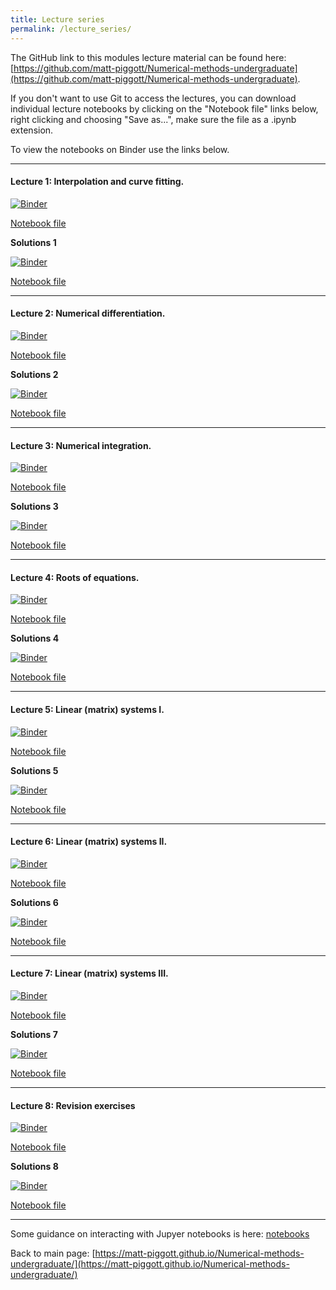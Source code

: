 ```yaml
---
title: Lecture series
permalink: /lecture_series/
---
```


The GitHub link to this modules lecture material can be found here:
[https://github.com/matt-piggott/Numerical-methods-undergraduate](https://github.com/matt-piggott/Numerical-methods-undergraduate).


If you don't want to use Git to access the lectures, you can download individual lecture notebooks by clicking on the "Notebook file" links below, right clicking and choosing "Save as...", make sure the file as a .ipynb extension. 

To view the notebooks on Binder use the links below.


---

#### Lecture 1: Interpolation and curve fitting.

[![Binder](https://mybinder.org/badge_logo.svg)](https://mybinder.org/v2/gh/matt-piggott/Numerical-methods-undergraduate/HEAD?filepath=notebook%2FLecture-1-Numerical-methods-1.ipynb)

[Notebook file](https://raw.githubusercontent.com/matt-piggott/Numerical-methods-undergraduate/master/notebook/Lecture-1-Numerical-methods-1.ipynb)

**Solutions 1**

[![Binder](https://mybinder.org/badge_logo.svg)](https://mybinder.org/v2/gh/matt-piggott/Numerical-methods-undergraduate/HEAD?filepath=notebook%2FLecture-2-Numerical-methods-1-Solutions.ipynb)

[Notebook file](https://raw.githubusercontent.com/matt-piggott/Numerical-methods-undergraduate/master/notebook/Lecture-1-Numerical-methods-1-Solutions.ipynb)

---

#### Lecture 2: Numerical differentiation.

[![Binder](https://mybinder.org/badge_logo.svg)](https://mybinder.org/v2/gh/matt-piggott/Numerical-methods-undergraduate/HEAD?filepath=notebook%2FLecture-1-Numerical-methods-1.ipynb)

[Notebook file](https://raw.githubusercontent.com/matt-piggott/Numerical-methods-undergraduate/master/notebook/Lecture-2-Numerical-methods-1.ipynb)

**Solutions 2**

[![Binder](https://mybinder.org/badge_logo.svg)](https://mybinder.org/v2/gh/matt-piggott/Numerical-methods-undergraduate/HEAD?filepath=notebook%2FLecture-2-Numerical-methods-1-Solutions.ipynb)

[Notebook file](https://raw.githubusercontent.com/matt-piggott/Numerical-methods-undergraduate/master/notebook/Lecture-2-Numerical-methods-1-Solutions.ipynb)

---

#### Lecture 3: Numerical integration.

[![Binder](https://mybinder.org/badge_logo.svg)](https://mybinder.org/v2/gh/matt-piggott/Numerical-methods-undergraduate/HEAD?filepath=notebook%2FLecture-3-Numerical-methods-1.ipynb)

[Notebook file](https://raw.githubusercontent.com/matt-piggott/Numerical-methods-undergraduate/master/notebook/Lecture-3-Numerical-methods-1.ipynb)

**Solutions 3**

[![Binder](https://mybinder.org/badge_logo.svg)](https://mybinder.org/v2/gh/matt-piggott/Numerical-methods-undergraduate/HEAD?filepath=notebook%2FLecture-3-Numerical-methods-1-Solutions.ipynb)

[Notebook file](https://raw.githubusercontent.com/matt-piggott/Numerical-methods-undergraduate/master/notebook/Lecture-3-Numerical-methods-1-Solutions.ipynb)

---

#### Lecture 4: Roots of equations.

[![Binder](https://mybinder.org/badge_logo.svg)](https://mybinder.org/v2/gh/matt-piggott/Numerical-methods-undergraduate/HEAD?filepath=notebook%2FLecture-4-Numerical-methods-1.ipynb)

[Notebook file](https://raw.githubusercontent.com/matt-piggott/Numerical-methods-undergraduate/master/notebook/Lecture-4-Numerical-methods-1.ipynb)

**Solutions 4**

[![Binder](https://mybinder.org/badge_logo.svg)](https://mybinder.org/v2/gh/matt-piggott/Numerical-methods-undergraduate/HEAD?filepath=notebook%2FLecture-4-Numerical-methods-1-Solutions.ipynb)

[Notebook file](https://raw.githubusercontent.com/matt-piggott/Numerical-methods-undergraduate/master/notebook/Lecture-4-Numerical-methods-1-Solutions.ipynb)

---

#### Lecture 5: Linear (matrix) systems I.

[![Binder](https://mybinder.org/badge_logo.svg)](https://mybinder.org/v2/gh/matt-piggott/Numerical-methods-undergraduate/HEAD?filepath=notebook%2FLecture-5-Numerical-methods-1.ipynb)

[Notebook file](https://raw.githubusercontent.com/matt-piggott/Numerical-methods-undergraduate/master/notebook/Lecture-5-Numerical-methods-1.ipynb)

**Solutions 5**

[![Binder](https://mybinder.org/badge_logo.svg)](https://mybinder.org/v2/gh/matt-piggott/Numerical-methods-undergraduate/HEAD?filepath=notebook%2FLecture-5-Numerical-methods-1-Solutions.ipynb)

[Notebook file](https://raw.githubusercontent.com/matt-piggott/Numerical-methods-undergraduate/master/notebook/Lecture-5-Numerical-methods-1-Solutions.ipynb)

---

#### Lecture 6: Linear (matrix) systems II.

[![Binder](https://mybinder.org/badge_logo.svg)](https://mybinder.org/v2/gh/matt-piggott/Numerical-methods-undergraduate/HEAD?filepath=notebook%2FLecture-6-Numerical-methods-1.ipynb)

[Notebook file](https://raw.githubusercontent.com/matt-piggott/Numerical-methods-undergraduate/master/notebook/Lecture-6-Numerical-methods-1.ipynb)

**Solutions 6**

[![Binder](https://mybinder.org/badge_logo.svg)](https://mybinder.org/v2/gh/matt-piggott/Numerical-methods-undergraduate/HEAD?filepath=notebook%2FLecture-6-Numerical-methods-1-Solutions.ipynb)

[Notebook file](https://raw.githubusercontent.com/matt-piggott/Numerical-methods-undergraduate/master/notebook/Lecture-6-Numerical-methods-1-Solutions.ipynb)

---

#### Lecture 7: Linear (matrix) systems III.

[![Binder](https://mybinder.org/badge_logo.svg)](https://mybinder.org/v2/gh/matt-piggott/Numerical-methods-undergraduate/HEAD?filepath=notebook%2FLecture-7-Numerical-methods-1.ipynb)

[Notebook file](https://raw.githubusercontent.com/matt-piggott/Numerical-methods-undergraduate/master/notebook/Lecture-7-Numerical-methods-1.ipynb)

**Solutions 7**

[![Binder](https://mybinder.org/badge_logo.svg)](https://mybinder.org/v2/gh/matt-piggott/Numerical-methods-undergraduate/HEAD?filepath=notebook%2FLecture-7-Numerical-methods-1-Solutions.ipynb)

[Notebook file](https://raw.githubusercontent.com/matt-piggott/Numerical-methods-undergraduate/master/notebook/Lecture-7-Numerical-methods-1-Solutions.ipynb)

---

#### Lecture 8: Revision exercises

[![Binder](https://mybinder.org/badge_logo.svg)](https://mybinder.org/v2/gh/matt-piggott/Numerical-methods-undergraduate/HEAD?filepath=notebook%2FLecture-8-Numerical-methods-1.ipynb)

[Notebook file](https://raw.githubusercontent.com/matt-piggott/Numerical-methods-undergraduate/master/notebook/Lecture-8-Numerical-methods-1.ipynb)

**Solutions 8**

[![Binder](https://mybinder.org/badge_logo.svg)](https://mybinder.org/v2/gh/matt-piggott/Numerical-methods-undergraduate/HEAD?filepath=notebook%2FLecture-8-Numerical-methods-1-Solutions.ipynb)

[Notebook file](https://raw.githubusercontent.com/matt-piggott/Numerical-methods-undergraduate/master/notebook/Lecture-8-Numerical-methods-1-Solutions.ipynb)

---

Some guidance on interacting with Jupyer notebooks is here: [notebooks](https://matt-piggott.github.io/Numerical-methods-undergraduate/notebooks/)


Back to main page: [https://matt-piggott.github.io/Numerical-methods-undergraduate/](https://matt-piggott.github.io/Numerical-methods-undergraduate/)
